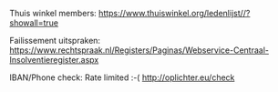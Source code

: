 Thuis winkel members:
https://www.thuiswinkel.org/ledenlijst//?showall=true

Failissement uitspraken:
https://www.rechtspraak.nl/Registers/Paginas/Webservice-Centraal-Insolventieregister.aspx

IBAN/Phone check: Rate limited :-(
http://oplichter.eu/check
